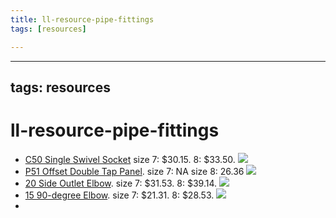 ```yaml
---
title: ll-resource-pipe-fittings
tags: [resources]

---
```


---
tags: resources
---

# ll-resource-pipe-fittings

- [C50 Single Swivel Socket](https://www.simplifiedbuilding.com/pipe-fittings/kee-klamp/c50-single-swivel-socket) size 7: $30.15. 8: $33.50.
    ![](https://sbc-content.s3.amazonaws.com/catalog/product/cache/2/image/9df78eab33525d08d6e5fb8d27136e95/k/k/kk_c50_wht.jpg)
- [P51 Offset Double Tap Panel](https://www.simplifiedbuilding.com/pipe-fittings/kee-klamp/p51-offset-double-tab-panel-w-slot). size 7: NA size 8: 26.36
![](https://sbc-content.s3.amazonaws.com/catalog/product/cache/2/image/9df78eab33525d08d6e5fb8d27136e95/k/k/kk_p51_wht.jpg)
- [20 Side Outlet Elbow](https://www.simplifiedbuilding.com/pipe-fittings/kee-klamp/20-side-outlet-elbow). size 7: $31.53. 8: $39.14.
![](https://sbc-content.s3.amazonaws.com/catalog/product/cache/2/image/9df78eab33525d08d6e5fb8d27136e95/k/k/kk_20_wht.jpg)
- [15 90-degree Elbow](https://www.simplifiedbuilding.com/pipe-fittings/kee-klamp/15-90-elbow). size 7: $21.31. 8: $28.53.
![](https://sbc-content.s3.amazonaws.com/catalog/product/cache/2/image/9df78eab33525d08d6e5fb8d27136e95/k/k/kk_15_wht.jpg)
- 